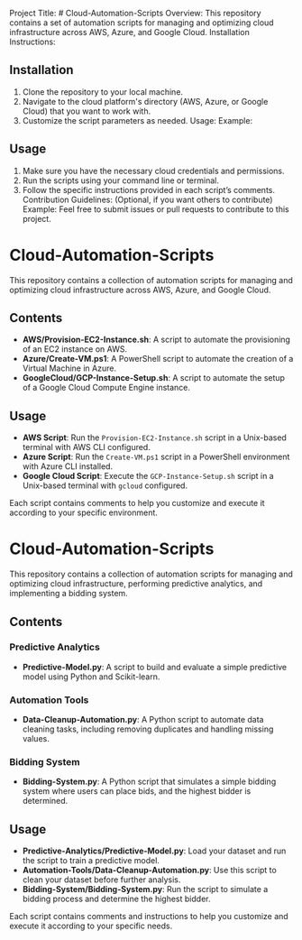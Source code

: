 Project Title: # Cloud-Automation-Scripts
Overview: 
This repository contains a set of automation scripts for managing and optimizing cloud infrastructure across AWS, Azure, and Google Cloud.
Installation Instructions:

## Installation
1. Clone the repository to your local machine.
2. Navigate to the cloud platform's directory (AWS, Azure, or Google Cloud) that you want to work with.
3. Customize the script parameters as needed.
Usage:
Example:

## Usage
1. Make sure you have the necessary cloud credentials and permissions.
2. Run the scripts using your command line or terminal.
3. Follow the specific instructions provided in each script’s comments.
Contribution Guidelines: (Optional, if you want others to contribute)
Example: Feel free to submit issues or pull requests to contribute to this project.

# Cloud-Automation-Scripts

This repository contains a collection of automation scripts for managing and optimizing cloud infrastructure across AWS, Azure, and Google Cloud.

## Contents
- **AWS/Provision-EC2-Instance.sh**: A script to automate the provisioning of an EC2 instance on AWS.
- **Azure/Create-VM.ps1**: A PowerShell script to automate the creation of a Virtual Machine in Azure.
- **GoogleCloud/GCP-Instance-Setup.sh**: A script to automate the setup of a Google Cloud Compute Engine instance.

## Usage
- **AWS Script**: Run the `Provision-EC2-Instance.sh` script in a Unix-based terminal with AWS CLI configured.
- **Azure Script**: Run the `Create-VM.ps1` script in a PowerShell environment with Azure CLI installed.
- **Google Cloud Script**: Execute the `GCP-Instance-Setup.sh` script in a Unix-based terminal with `gcloud` configured.

Each script contains comments to help you customize and execute it according to your specific environment.

# Cloud-Automation-Scripts

This repository contains a collection of automation scripts for managing and optimizing cloud infrastructure, performing predictive analytics, and implementing a bidding system.

## Contents

### Predictive Analytics
- **Predictive-Model.py**: A script to build and evaluate a simple predictive model using Python and Scikit-learn.

### Automation Tools
- **Data-Cleanup-Automation.py**: A Python script to automate data cleaning tasks, including removing duplicates and handling missing values.

### Bidding System
- **Bidding-System.py**: A Python script that simulates a simple bidding system where users can place bids, and the highest bidder is determined.

## Usage
- **Predictive-Analytics/Predictive-Model.py**: Load your dataset and run the script to train a predictive model.
- **Automation-Tools/Data-Cleanup-Automation.py**: Use this script to clean your dataset before further analysis.
- **Bidding-System/Bidding-System.py**: Run the script to simulate a bidding process and determine the highest bidder.

Each script contains comments and instructions to help you customize and execute it according to your specific needs.


